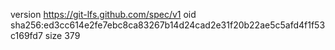 version https://git-lfs.github.com/spec/v1
oid sha256:ed3cc614e2fe7ebc8ca83267b14d24cad2e31f20b22ae5c5afd4f1f53c169fd7
size 379
